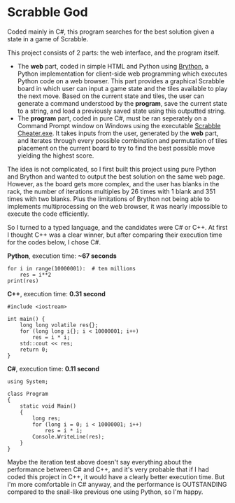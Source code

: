 <h1>Scrabble God</h1>
Coded mainly in C#, this program searches for the best solution given a state in a game of Scrabble.

This project consists of 2 parts: the web interface, and the program itself.

- The <b>web</b> part, coded in simple HTML and Python using <a href="https://www.brython.info/">Brython</a>, a Python implementation for client-side web programming which executes Python code on a web browser. This part provides a graphical Scrabble board in which user can input a game state and the tiles available to play the next move. Based on the current state and tiles, the user can generate a command understood by the <b>program</b>, save the current state to a string, and load a previously saved state using this outputted string.
- The <b>program</b> part, coded in pure C#, must be ran seperately on a Command Prompt window on Windows using the executable <u>Scrabble Cheater.exe</u>. It takes inputs from the user, generated by the <b>web</b> part, and iterates through every possible combination and permutation of tiles placement on the current board to try to find the best possible move yielding the highest score.

The idea is not complicated, so I first built this project using pure Python and Brython and wanted to output the best solution on the same web page. However, as the board gets more complex, and the user has blanks in the rack, the number of iterations multiples by 26 times with 1 blank and 351 times with two blanks. Plus the limitations of Brython not being able to implements multiprocessing on the web browser, it was nearly impossible to execute the code efficiently.

So I turned to a typed language, and the candidates were C# or C++. At first I thought C++ was a clear winner, but after comparing their execution time for the codes below, I chose C#.

<b>Python</b>, execution time: <b>~67 seconds</b>
```
for i in range(10000001):  # ten millions
    res = i**2
print(res)
```

<b>C++</b>, execution time: <b>0.31 second</b>
```
#include <iostream>

int main() {
    long long volatile res{};
    for (long long i{}; i < 10000001; i++)
        res = i * i;
    std::cout << res;
    return 0;
}
```

<b>C#</b>, execution time: <b>0.11 second</b>
```
using System;

class Program
{
    static void Main()
    {
        long res;
        for (long i = 0; i < 10000001; i++)
            res = i * i;
        Console.WriteLine(res);
    }
}
```

Maybe the iteration test above doesn't say everything about the performance between C# and C++, and it's very probable that if I had coded this project in C++, it would have a clearly better execution time. But I'm more comfortable in C# anyway, and the performance is OUTSTANDING compared to the snail-like previous one using Python, so I'm happy.
